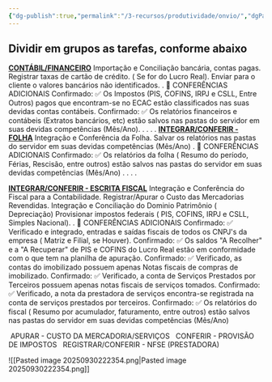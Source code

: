 ```yaml
---
{"dg-publish":true,"permalink":"/3-recursos/produtividade/onvio/","dgPassFrontmatter":true,"created":"2025-09-23T14:33:27.753-03:00","updated":"2025-09-30T22:23:55.030-03:00"}
---
```



## **Dividir em grupos as tarefas, conforme abaixo**


**[CONTÁBIL/FINANCEIRO](https://app.gestta.com.br/admin/#/sidebar/task/edit/5ca7a5431db7d045df0800e5/details)**
Importação e Conciliação bancária, contas pagas.
Registrar taxas de cartão  de crédito. ( Se for do Lucro Real).
Enviar para o cliente o valores bancários não identificados.
.
📌 CONFERÊNCIAS ADICIONAIS
Confirmado: ✅ Os Impostos (PIS, COFINS, IRPJ e CSLL, Entre Outros) pagos que encontram-se no ECAC estão classificados nas suas devidas contas contábeis.
Confirmado: ✅ Os relatórios financeiros e contábeis (Extratos bancários, etc)  estão salvos nas pastas do servidor em suas devidas competências (Mês/Ano).
.
.
.
.
**[INTEGRAR/CONFERIR - FOLHA](https://app.gestta.com.br/admin/#/sidebar/task/edit/5cb76ddfabb4f917d18c71f9/details)**
Integração e Conferência da Folha.
Salvar os relatórios nas pastas do servidor em suas devidas competências (Mês/Ano)
.
📌 CONFERÊNCIAS ADICIONAIS
Confirmado: ✅ Os relatórios da folha ( Resumo do período, Férias, Rescisão, entre outros) estão salvos nas pastas do servidor em suas devidas competências (Mês/Ano)
.
.
.
.

**[INTEGRAR/CONFERIR - ESCRITA FISCAL](https://app.gestta.com.br/admin/#/sidebar/task/edit/5cb76f34bb149c840ee011ee/details)**
Integração e Conferência do Fiscal para a Contabilidade.
Registrar/Apurar o Custo das Mercadorias Revendidas.
Integração e Conciliação do Dominio Patrimônio ( Depreciação)
Provisionar impostos federais ( PIS, COFINS, IRPJ e CSLL, Simples Nacional).
.
📌 CONFERÊNCIAS ADICIONAIS
Confirmado: ✅ Verificado e integrado, entradas e saídas fiscais de todos os CNPJ's da empresa ( Matriz e Filial, se Houver).
Confirmado: ✅ Os saldos "A Recolher" e a "A Recuperar" de PIS e COFINS do Lucro Real estão em conformidade com o que tem na planilha de apuração.
Confirmado: ✅ Verificado, as contas do imobilizado possuem apenas Notas fiscais de compras de imobilizado.
Confirmado: ✅ Verificado, a conta de Serviços Prestados por Terceiros possuem apenas notas fiscais de serviços tomados.
Confirmado: ✅ Verificado, a nota da prestadora de serviços encontra-se registrada na conta de serviços prestados por terceiros.
Confirmado: ✅ Os relatórios do fiscal ( Resumo por acumulador, faturamento, entre outros) estão salvos nas pastas do servidor em suas devidas competências (Mês/Ano)


 APURAR - CUSTO DA MERCADORIA/SERVIÇOS
  CONFERIR - PROVISÃO DE IMPOSTOS
  REGISTRAR/CONFERIR - NFSE (PRESTADORA)


![[Pasted image 20250930222354.png\|Pasted image 20250930222354.png]]